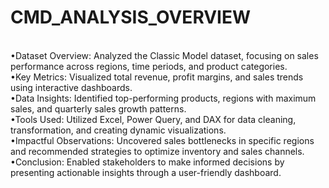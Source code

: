 # CMD_ANALYSIS_OVERVIEW
<br>
•Dataset Overview: Analyzed the Classic Model dataset, focusing on sales performance across regions, time periods, and product categories.
<br>
•Key Metrics: Visualized total revenue, profit margins, and sales trends using interactive dashboards.
<br>
•Data Insights: Identified top-performing products, regions with maximum sales, and quarterly sales growth patterns.
<br>
•Tools Used: Utilized Excel, Power Query, and DAX for data cleaning, transformation, and creating dynamic visualizations.
<br>
•Impactful Observations: Uncovered sales bottlenecks in specific regions and recommended strategies to optimize inventory and sales channels.
<br>
•Conclusion: Enabled stakeholders to make informed decisions by presenting actionable insights through a user-friendly dashboard.
<br>
